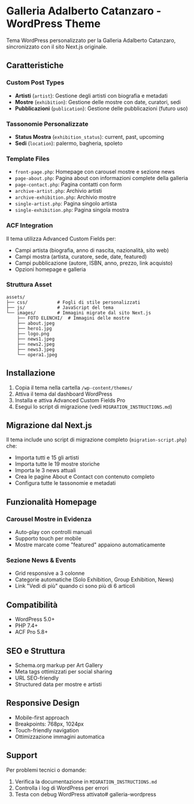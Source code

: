 # Galleria Adalberto Catanzaro - WordPress Theme

Tema WordPress personalizzato per la Galleria Adalberto Catanzaro, sincronizzato con il sito Next.js originale.

## Caratteristiche

### Custom Post Types
- **Artisti** (`artist`): Gestione degli artisti con biografia e metadati
- **Mostre** (`exhibition`): Gestione delle mostre con date, curatori, sedi
- **Pubblicazioni** (`publication`): Gestione delle pubblicazioni (futuro uso)

### Tassonomie Personalizzate
- **Status Mostra** (`exhibition_status`): current, past, upcoming
- **Sedi** (`location`): palermo, bagheria, spoleto

### Template Files
- `front-page.php`: Homepage con carousel mostre e sezione news
- `page-about.php`: Pagina about con informazioni complete della galleria
- `page-contact.php`: Pagina contatti con form
- `archive-artist.php`: Archivio artisti
- `archive-exhibition.php`: Archivio mostre
- `single-artist.php`: Pagina singolo artista
- `single-exhibition.php`: Pagina singola mostra

### ACF Integration
Il tema utilizza Advanced Custom Fields per:
- Campi artista (biografia, anno di nascita, nazionalità, sito web)
- Campi mostra (artista, curatore, sede, date, featured)
- Campi pubblicazione (autore, ISBN, anno, prezzo, link acquisto)
- Opzioni homepage e galleria

### Struttura Asset
```
assets/
├── css/           # Fogli di stile personalizzati
├── js/            # JavaScript del tema
└── images/        # Immagini migrate dal sito Next.js
    ├── FOTO ELENCHI/  # Immagini delle mostre
    ├── about.jpeg
    ├── hero1.jpg
    ├── logo.png
    ├── news1.jpeg
    ├── news2.jpeg
    ├── news3.jpeg
    └── opera1.jpeg
```

## Installazione

1. Copia il tema nella cartella `/wp-content/themes/`
2. Attiva il tema dal dashboard WordPress
3. Installa e attiva Advanced Custom Fields Pro
4. Esegui lo script di migrazione (vedi `MIGRATION_INSTRUCTIONS.md`)

## Migrazione dal Next.js

Il tema include uno script di migrazione completo (`migration-script.php`) che:
- Importa tutti e 15 gli artisti
- Importa tutte le 19 mostre storiche
- Importa le 3 news attuali
- Crea le pagine About e Contact con contenuto completo
- Configura tutte le tassonomie e metadati

## Funzionalità Homepage

### Carousel Mostre in Evidenza
- Auto-play con controlli manuali
- Supporto touch per mobile
- Mostre marcate come "featured" appaiono automaticamente

### Sezione News & Events
- Grid responsive a 3 colonne
- Categorie automatiche (Solo Exhibition, Group Exhibition, News)
- Link "Vedi di più" quando ci sono più di 6 articoli

## Compatibilità
- WordPress 5.0+
- PHP 7.4+
- ACF Pro 5.8+

## SEO e Struttura
- Schema.org markup per Art Gallery
- Meta tags ottimizzati per social sharing
- URL SEO-friendly
- Structured data per mostre e artisti

## Responsive Design
- Mobile-first approach
- Breakpoints: 768px, 1024px
- Touch-friendly navigation
- Ottimizzazione immagini automatica

## Support
Per problemi tecnici o domande:
1. Verifica la documentazione in `MIGRATION_INSTRUCTIONS.md`
2. Controlla i log di WordPress per errori
3. Testa con debug WordPress attivato# galleria-wordpress
